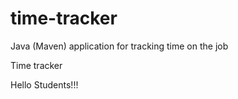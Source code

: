 # time-tracker
Java (Maven) application for tracking time on the job

Time tracker

Hello Students!!!
